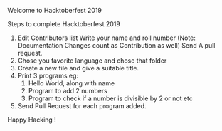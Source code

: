 Welcome to Hacktoberfest 2019

Steps to complete Hacktoberfest 2019
1) Edit Contributors list 
      Write your name and roll number
     (Note: Documentation Changes count as Contribution as well)
Send A pull request.     
2) Chose you favorite language and chose that folder
3) Create a new file and give a suitable title.
4) Print 3 programs eg:
   1) Hello World, along with name
   2) Program to add 2 numbers
   3) Program to check if a number is divisible by 2 or not
   etc
5) Send Pull Request for each program added.
 

Happy Hacking !


 
